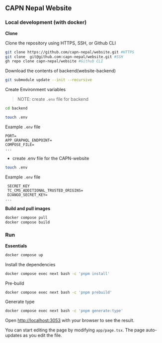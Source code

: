 ## CAPN Nepal Website

### Local development (with docker)

**Clone**

Clone the repository using HTTPS, SSH, or Github CLI

```bash
git clone https://github.com/capn-nepal/website.git #HTTPS
git clone  git@github.com:capn-nepal/website.git #SSH
gh repo clone capn-nepal/website #Github CLI
```
Download the contents of backend(website-backend)
```bash
git submodule update --init --recursive
```
Create Environment variables
> NOTE: create  `.env` file for backend 
```bash
cd backend
```
```bash
touch .env
```
   Example `.env` file
   ```
   PORT=
   APP_GRAPHQL_ENDPOINT=
   COMPOSE_FILE=
   ...
   ```

* create .env file for the CAPN-website
```bash
touch .env
```
   Example `.env` file
   ```
    SECRET_KEY
    TC_CMS_ADDITIONAL_TRUSTED_ORIGINS=
    DJANGO_SECRET_KEY=
   ...
   ```

**Build and pull images**
```bash
docker compose pull
docker compose build 
```

### Run

**Essentials**
```bash
docker compose up
```
Install the dependencies
```bash
docker compose exec next bash -c 'pnpm install'
```
Pre-build
```bash
docker compose exec next bash -c 'pnpm prebuild'  
```

Generate type
```bash
docker compose exec next bash -c 'pnpm generate:type'  
```

Open [http://localhost:3053](http://localhost:3053) with your browser to see the result.

You can start editing the page by modifying `app/page.tsx`. The page auto-updates as you edit the file.
